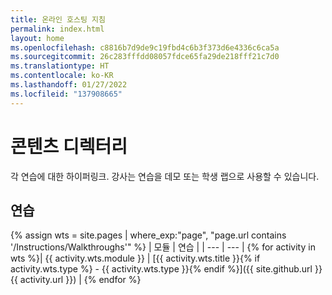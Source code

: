 ```yaml
---
title: 온라인 호스팅 지침
permalink: index.html
layout: home
ms.openlocfilehash: c8816b7d9de9c19fbd4c6b3f373d6e4336c6ca5a
ms.sourcegitcommit: 26c283fffdd08057fdce65fa29de218fff21c7d0
ms.translationtype: HT
ms.contentlocale: ko-KR
ms.lasthandoff: 01/27/2022
ms.locfileid: "137908665"
---
```

# <a name="content-directory"></a>콘텐츠 디렉터리

각 연습에 대한 하이퍼링크. 강사는 연습을 데모 또는 학생 랩으로 사용할 수 있습니다. 

## <a name="walkthroughs"></a>연습

{% assign wts = site.pages | where_exp:"page", "page.url contains '/Instructions/Walkthroughs'" %}
| 모듈 | 연습 |
| --- | --- | 
{% for activity in wts %}| {{ activity.wts.module }} | [{{ activity.wts.title }}{% if activity.wts.type %} - {{ activity.wts.type }}{% endif %}]({{ site.github.url }}{{ activity.url }}) |
{% endfor %}

